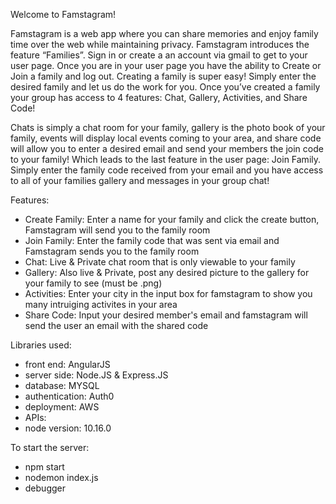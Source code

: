 Welcome to Famstagram!

Famstagram is a web app where you can share memories and enjoy family time over the web while maintaining privacy. Famstagram introduces the feature “Families”. Sign in or create a an account via gmail to get to your user page. Once you are in your user page you have the ability to Create or Join a family and log out. Creating a family is super easy! Simply enter the desired family and let us do the work for you. Once you’ve created a family your group has access to 4 features: Chat, Gallery, Activities, and Share Code!

Chats is simply a chat room for your family, gallery is the photo book of your family, events will display local events coming to your area, and share code will allow you to enter a desired email and send your members the join code to your family! Which leads to the last feature in the user page: Join Family. Simply enter the family code received from your email and you have access to all of your families gallery and messages in your group chat!

Features: 
  - Create Family: Enter a name for your family and click the create button, Famstagram will send you to the family room
  - Join Family: Enter the family code that was sent via email and Famstagram sends you to the family room
  - Chat: Live & Private chat room that is only viewable to your family
  - Gallery: Also live & Private, post any desired picture to the gallery for your family to see (must be .png)
  - Activities: Enter your city in the input box for famstagram to show you many intruiging activites in your area
  - Share Code: Input your desired member's email and famstagram will send the user an email with the shared code

Libraries used: 
  - front end: AngularJS
  - server side: Node.JS & Express.JS
  - database: MYSQL
  - authentication: Auth0
  - deployment: AWS
  - APIs: 
  - node version: 10.16.0

  To start the server: 
  - npm start
  - nodemon index.js
  - debugger 
